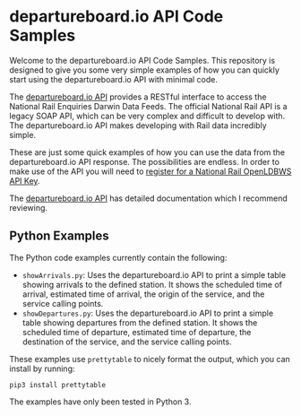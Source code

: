 # departureboard.io API Code Samples
Welcome to the departureboard.io API Code Samples. This repository is designed to give you some very simple examples of how you can quickly start using the departureboard.io API with minimal code.

The [departureboard.io API](https://api.departureboard.io/#introduction) provides a RESTful interface to access the National Rail Enquiries Darwin Data Feeds. The official National Rail API is a legacy SOAP API, which can be very complex and difficult to develop with. The departureboard.io API makes developing with Rail data incredibly simple.

These are just some quick examples of how you can use the data from the departureboard.io API response. The possibilities are endless. In order to make use of the API you will need to [register for a National Rail OpenLDBWS API Key](http://realtime.nationalrail.co.uk/OpenLDBWSRegistration/).

The [departureboard.io API](https://api.departureboard.io/#introduction) has detailed documentation which I recommend reviewing.

## Python Examples
The Python code examples currently contain the following:

* `showArrivals.py`: Uses the departureboard.io API to print a simple table showing arrivals to the defined station. It shows the scheduled time of arrival, estimated time of arrival, the origin of the service, and the service calling points.
* `showDepartures.py`: Uses the departureboard.io API to print a simple table showing departures from the defined station. It shows the scheduled time of departure, estimated time of departure, the destination of the service, and the service calling points.

These examples use `prettytable` to nicely format the output, which you can install by running:

```
pip3 install prettytable
```

The examples have only been tested in Python 3.